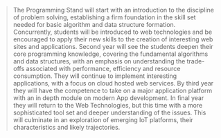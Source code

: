  >The Programming Stand will start with an introduction to the discipline of problem solving, establishing a firm foundation in the skill set needed for basic algorithm and data structure formation. Concurrently, students will be introduced to web technologies and be encouraged to apply their new skills to the creation of interesting web sites and applications. Second year will see the students deepen their core programming knowledge, covering the fundamental algorithms and data structures, with an emphasis on understanding the trade-offs associated with performance, efficiency and resource consumption. They will continue to implement interesting applications, with a focus on cloud hosted web services. By third year they will have the competence to take on a major application platform with an in depth module on modern App development. In final year they will return to the Web Technologies, but this time with a more sophisticated tool set and deeper understanding of the issues. This will culminate in an exploration of emerging IoT platforms, their characteristics and likely trajectories.